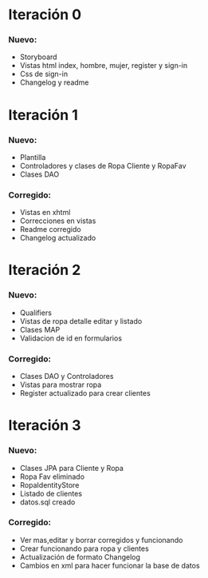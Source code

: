 # Iteración 0

### Nuevo:
- Storyboard
- Vistas html index, hombre, mujer, register y sign-in
- Css de sign-in
- Changelog y readme

# Iteración 1

### Nuevo:
- Plantilla
- Controladores y clases de Ropa Cliente y RopaFav
- Clases DAO

### Corregido:
- Vistas en xhtml
- Correcciones en vistas
- Readme corregido
- Changelog actualizado

# Iteración 2
### Nuevo:
- Qualifiers
- Vistas de ropa detalle editar y listado
- Clases MAP
- Validacion de id en formularios

### Corregido:
- Clases DAO y Controladores
- Vistas para mostrar ropa
- Register actualizado para crear clientes

# Iteración 3
### Nuevo:
- Clases JPA para Cliente y Ropa
- Ropa Fav eliminado
- RopaIdentityStore
- Listado de clientes
- datos.sql creado
### Corregido:
- Ver mas,editar y borrar corregidos y funcionando
- Crear funcionando para ropa y clientes
- Actualización de formato Changelog
- Cambios en xml para hacer funcionar la base de datos
